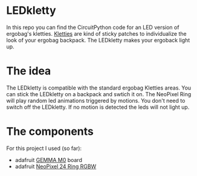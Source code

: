 # LEDkletty
In this repo you can find the CircuitPython code for an LED version of ergobag's kletties. [Kletties](https://www.ergobag.com/en/kletties) are kind of sticky patches to individualize the look of your ergobag backpack. The LEDkletty makes your ergoback light up.

# The idea
The LEDkletty is compatible with the standard ergobag Kletties areas. You can stick the LEDkletty on a backpack and swtich it on. The NeoPixel Ring will play random led animations triggered by motions. You don't need to switch off the LEDkletty. If no motion is detected the leds will not light up.  

# The components
For this project I used (so far): 
* adafruit [GEMMA M0](https://www.adafruit.com/product/3501) board
* adafruit [NeoPixel 24 Ring RGBW](https://www.adafruit.com/product/2863) 
